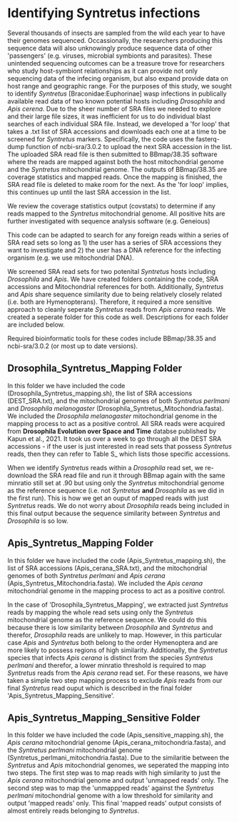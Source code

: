 # Identifying Syntretus infections
Several thousands of insects are sampled from the wild each year to have their genomes sequenced. Occassionally, the researchers producing this sequence data will also unknowingly produce sequence data of other 'passengers' (e.g. viruses, microbial symbionts and parasites). These unintended sequencing outcomes can be a treasure trove for researchers who study host-symbiont relationships as it can provide not only sequencing data of the infecing organism, but also expand provide data on host range and geographic range. For the purposes of this study, we sought to identify _Syntretus_ [Braconidae:Euphorinae] wasp infections in publically available read data of two known potential hosts including _Drosophila_ and _Apis_ _cerena_. Due to the sheer number of SRA files we needed to explore and their large file sizes, it was inefficient for us to do individual blast searches of each individual SRA file. Instead, we developed a 'for loop' that takes a .txt list of SRA accessions and downloads each one at a time to be screened for _Syntretus_ markers. Specifically, the code uses the fasterq-dump function of ncbi-sra/3.0.2 to upload the next SRA accession in the list. The uploaded SRA read file is then submitted to BBmap/38.35 software where the reads are mapped against both the host mitochondrial genome and the _Syntretus_ mitochondrial genome. The outputs of BBmap/38.35 are coverage statistics and mapped reads. Once the mapping is finished, the SRA read file is deleted to make room for the next. As the 'for loop' implies, this continues up until the last SRA accession in the list.

We review the coverage statistics output (covstats) to determine if any reads mapped to the _Syntretus_ mitochondrial genome. All positive hits are further investigated with sequence analysis software (e.g. Geneious)

This code can be adapted to search for any foreign reads within a series of SRA read sets so long as 1) the user has a series of SRA accessions they want to investigate and 2) the user has a DNA reference for the infecting organism (e.g. we use mitochondrial DNA).

We screened SRA read sets for two potenital _Syntretus_ hosts including _Drosophila_ and _Apis_. We have created folders containing the code, SRA accessions and Mitochondrial references for both. Additionally, _Syntretus_ and _Apis_ share sequence similarity due to being relatively closely related (i.e. both are Hymenopterans). Therefore, it required a more sensitive approach to cleanly seperate _Syntretus_ reads from _Apis cerana_ reads. We created a seperate folder for this code as well. Descriptions for each folder are included below.

Required bioinformatic tools for these codes include BBmap/38.35 and ncbi-sra/3.0.2 (or most up to date versions).

## Drosophila_Syntretus_Mapping Folder
In this folder we have included the code (Drosophila_Syntretus_mapping.sh), the list of SRA accessions (DEST_SRA.txt), and the mitochondrial genomes of both _Syntretus perlmani_ and _Drosophila melanogaster_ (Drosophila_Syntretus_Mitochondria.fasta). We included the _Drosophila melanogaster_ mitochondrial genome in the mapping process to act as a positive control. All SRA reads were acquired from **Drosophila Evolution over Space and Time** databse published by Kapun et al., 2021. It took us over a week to go through all the DEST SRA accessions - if the user is just interested in read sets that possess _Syntretus_ reads, then they can refer to Table S_ which lists those specific accessions.

When we identify _Syntretus_ reads within a _Drosophila_ read set, we re-download the SRA read file and run it through BBmap again with the same minratio still set at .90 but using only the _Syntretus_ mitochondrial genome as the reference sequence (i.e. not _Syntretus_ **and** _Drosophila_ as we did in the first run). This is how we get an ouput of mapped reads with just _Syntretus_ reads. We do not worry about _Drosophila_ reads being included in this final output because the sequence similarity between _Syntretus_ and _Drosophila_ is so low. 

## Apis_Syntretus_Mapping Folder
In this folder we have included the code (Apis_Syntretus_mapping.sh), the list of SRA accessions (Apis_cerana_SRA.txt), and the mitochondrial genomes of both _Syntretus perlmani_ and _Apis cerana_ (Apis_Syntretus_Mitochondria.fasta). We included the _Apis cerana_ mitochondrial genome in the mapping process to act as a positive control.

In the case of 'Drosophila_Syntretus_Mapping', we extracted just _Syntretus_ reads by mapping the whole read sets using only the _Syntretus_ mitochondrial genome as the reference sequence. We could do this because there is low similarity between _Drosophila_ and _Syntretus_ and therefor, _Drosophila_ reads are unlikely to map. However, in this particular case _Apis_ and _Syntretus_ both belong to the order Hymenoptera and are more likely to possess regions of high similarity. Additionally, the _Syntretus_ species that infects _Apis cerana_ is distinct from the species _Syntretus perlmani_ and therefor, a lower minratio threshold is required to map _Syntretus_ reads from the _Apis cerana_ read set. For these reasons, we have taken a simple two step mapping process to exclude _Apis_ reads from our final _Syntretus_ read ouput which is described in the final folder 'Apis_Syntretus_Mapping_Sensitive'. 

## Apis_Syntretus_Mapping_Sensitive Folder
In this folder we have included the code (Apis_sensitive_mapping.sh), the _Apis cerana_ mitochondrial genome (Apis_cerana_mitochondria.fasta), and the _Syntretus perlmani_ mitochondrial genome (Syntretus_perlmani_mitochondria.fasta). Due to the similaritie between the _Syntretus_ and _Apis_ mitochondrial genomes, we seperated the mapping into two steps. The first step was to map reads with high similarity to just the _Apis cerana_ mitochondrial genome and output 'unmapped reads' only. The second step was to map the 'unmappped reads' against the _Syntretus perlmani_ mitochondrial genome with a low threshold for similarity and output 'mapped reads' only. This final 'mapped reads' output consists of almost entirely reads belonging to _Syntretus_.
